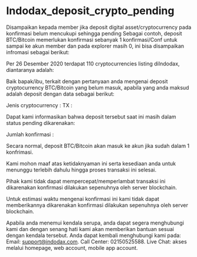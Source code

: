# Indodax_deposit_crypto_pending
Disampaikan kepada member jika deposit digital asset/cryptocurrency pada konfirmasi belum mencukupi sehingga pending
Sebagai contoh, deposit BTC/Bitcoin memerlukan konfirmasi sebanyak 1 konfirmasi/Conf untuk sampai ke akun member dan pada explorer masih 0, ini bisa disampaikan infromasi sebagai berikut:

Per 26 Desember 2020 terdapat 110 cryptocurrencies listing diIndodax, diantaranya adalah:

Baik bapak/ibu, terkait dengan pertanyaan anda mengenai deposit cryptocurrency BTC/Bitcoin yang belum masuk, apabila yang anda maksud adalah deposit dengan data sebagai berikut:

Jenis cryptocurrency 	:
TX		              	:

Dapat kami informasikan bahwa deposit tersebut saat ini masih dalam status pending dikarenakan:

Jumlah konfirmasi	:

Secara normal, deposit BTC/Bitcoin akan masuk ke akun jika sudah dalam 1 konfrimasi.

Kami mohon maaf atas ketidaknyaman ini serta kesediaan anda untuk menunggu terlebih dahulu hingga proses transaksi ini selesai.

Pihak kami tidak dapat mempercepat/memperlambat transaksi ini dikarenakan konfirmasi dilakukan sepenuhnya oleh server blockchain.

Untuk estimasi waktu mengenai konfirmasi ini kami tidak dapat memberikannya dikarenakan konfirmasi dilakukan sepenuhnya oleh server blockchain.

Apabila anda menemui kendala serupa, anda dapat segera menghubungi kami dan dengan senang hati kami akan memberikan bantuan sesuai dengan kendala tersebut.
Anda dapat kembali menghubungi kami pada:
Email: support@indodax.com.
Call Center: 02150525588.
Live Chat: akses melalui homepage, web account, mobile app account.

